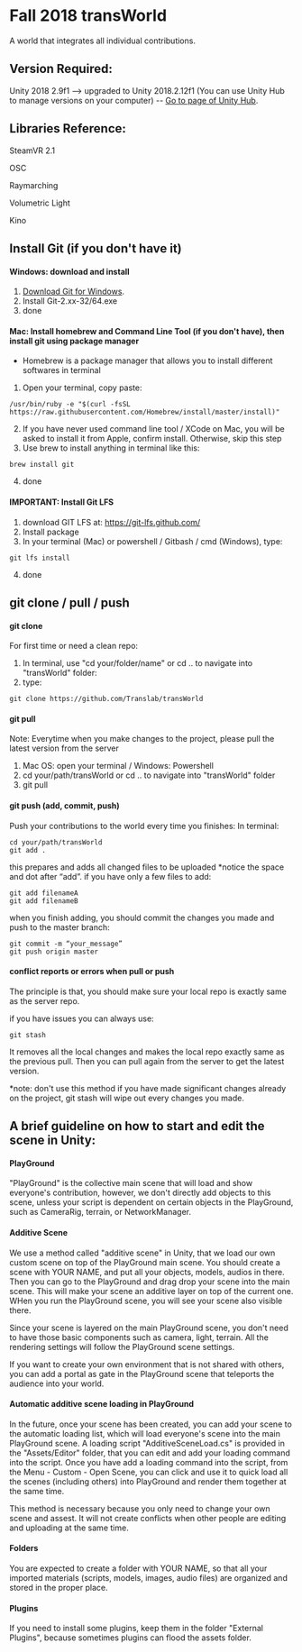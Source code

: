 # Fall 2018 transWorld
A world that integrates all individual contributions.

## Version Required:
Unity 2018 2.9f1 --> upgraded to Unity 2018.2.12f1
(You can use Unity Hub to manage versions on your computer) -- [Go to page of Unity Hub](https://store.unity.com/download?ref=personal).

## Libraries Reference:
SteamVR 2.1

OSC

Raymarching

Volumetric Light

Kino

## Install Git (if you don't have it)
#### Windows: download and install
1. [Download Git for Windows](https://git-scm.com/downloads/win).
2. Install Git-2.xx-32/64.exe
3. done

#### Mac: Install homebrew and Command Line Tool (if you don't have), then install git using package manager
- Homebrew is a package manager that allows you to install different softwares in terminal
1. Open your terminal, copy paste:
```shell
/usr/bin/ruby -e "$(curl -fsSL https://raw.githubusercontent.com/Homebrew/install/master/install)"
```
2. If you have never used command line tool / XCode on Mac, you will be asked to install it from Apple, confirm install. Otherwise, skip this step
3. Use brew to install anything in terminal like this:
```shell
brew install git
```
4. done

#### IMPORTANT: Install Git LFS 
1. download GIT LFS at: https://git-lfs.github.com/
2. Install package
3. In your terminal (Mac) or powershell / Gitbash / cmd (Windows), type:
```shell
git lfs install
```
4. done

## git clone / pull / push
#### git clone
For first time or need a clean repo:
1. In terminal, use "cd your/folder/name" or cd .. to navigate into "transWorld" folder:
2. type:
```shell
git clone https://github.com/Translab/transWorld
```

#### git pull
Note: Everytime when you make changes to the project, please pull the latest version from the server
1. Mac OS: open your terminal / Windows: Powershell
2. cd your/path/transWorld or cd .. to navigate into "transWorld" folder
3. git pull 


#### git push (add, commit, push)
Push your contributions to the world every time you finishes:
In terminal:
```shell
cd your/path/transWorld
git add .  
```
this prepares and adds all changed files to be uploaded *notice the space and dot after “add”.
if you have only a few files to add:
```shell
git add filenameA
git add filenameB
```
when you finish adding, you should commit the changes you made and push to the master branch:
```shell
git commit -m “your_message”
git push origin master
```

#### conflict reports or errors when pull or push
The principle is that, you should make sure your local repo is exactly same as the server repo.

if you have issues
you can always use:
```shell
git stash
```
It removes all the local changes and makes the local repo exactly same as the previous pull. Then you can pull again from the server to get the latest version. 

*note: don't use this method if you have made significant changes already on the project, git stash will wipe out every changes you made.

## A brief guideline on how to start and edit the scene in Unity:
#### PlayGround
"PlayGround" is the collective main scene that will load and show everyone's contribution, however, we don't directly add objects to this scene, unless your script is dependent on certain objects in the PlayGround, such as CameraRig, terrain, or NetworkManager.

#### Additive Scene
We use a method called "additive scene" in Unity, that we load our own custom scene on top of the PlayGround main scene. You should create a scene with YOUR NAME, and put all your objects, models, audios in there. Then you can go to the PlayGround and drag drop your scene into the main scene. This will make your scene an additive layer on top of the current one. WHen you run the PlayGround scene, you will see your scene also visible there.

Since your scene is layered on the main PlayGround scene, you don't need to have those basic components such as camera, light, terrain. All the rendering settings will follow the PlayGround scene settings.

If you want to create your own environment that is not shared with others, you can add a portal as gate in the PlayGround scene that teleports the audience into your world.

#### Automatic additive scene loading in PlayGround
In the future, once your scene has been created, you can add your scene to the automatic loading list, which will load everyone's scene into the main PlayGround scene. A loading script "AdditiveSceneLoad.cs" is provided in the "Assets/Editor" folder, that you can edit and add your loading command into the script. Once you have add a loading command into the script, from the Menu - Custom - Open Scene, you can click and use it to quick load all the scenes (including others) into PlayGround and render them together at the same time.

This method is necessary because you only need to change your own scene and assest. It will not create conflicts when other people are editing and uploading at the same time.

#### Folders
You are expected to create a folder with YOUR NAME, so that all your imported materials (scripts, models, images, audio files) are organized and stored in the proper place. 

#### Plugins
If you need to install some plugins, keep them in the folder "External Plugins", because sometimes plugins can flood the assets folder.